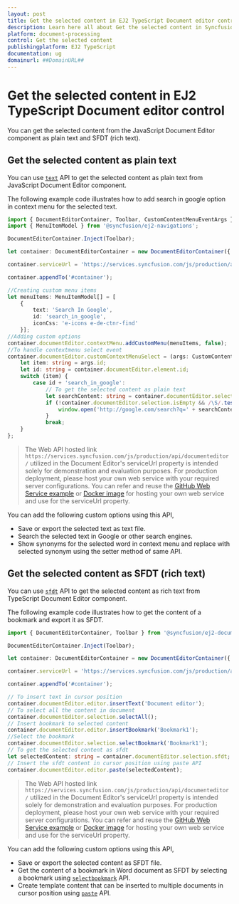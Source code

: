 ```yaml
---
layout: post
title: Get the selected content in EJ2 TypeScript Document editor control | Syncfusion
description: Learn here all about Get the selected content in Syncfusion EJ2 TypeScript Document editor control of Syncfusion Essential JS 2 and more.
platform: document-processing
control: Get the selected content 
publishingplatform: EJ2 TypeScript
documentation: ug
domainurl: ##DomainURL##
---
```


# Get the selected content in EJ2 TypeScript Document editor control

You can get the selected content from the JavaScript Document Editor component as plain text and SFDT (rich text).

## Get the selected content as plain text

You can use [`text`](https://ej2.syncfusion.com/documentation/api/document-editor/selection#text-code-classlanguage-textstringcode) API to get the selected content as plain text from JavaScript Document Editor component.

The following example code illustrates how to add search in google option in context menu for the selected text.

```ts
import { DocumentEditorContainer, Toolbar, CustomContentMenuEventArgs } from '@syncfusion/ej2-documenteditor';
import { MenuItemModel } from '@syncfusion/ej2-navigations';

DocumentEditorContainer.Inject(Toolbar);

let container: DocumentEditorContainer = new DocumentEditorContainer({ enableToolbar: true, height: '590px' });

container.serviceUrl = 'https://services.syncfusion.com/js/production/api/documenteditor/';

container.appendTo('#container');

//Creating custom menu items
let menuItems: MenuItemModel[] = [
    {
        text: 'Search In Google',
        id: 'search_in_google',
        iconCss: 'e-icons e-de-ctnr-find'
    }];
//Adding custom options
container.documentEditor.contextMenu.addCustomMenu(menuItems, false);
//To handle contextmenu select event
container.documentEditor.customContextMenuSelect = (args: CustomContentMenuEventArgs): void => {
    let item: string = args.id;
    let id: string = container.documentEditor.element.id;
    switch (item) {
        case id + 'search_in_google':
            // To get the selected content as plain text
            let searchContent: string = container.documentEditor.selection.text;
            if (!container.documentEditor.selection.isEmpty && /\S/.test(searchContent)) {
                window.open('http://google.com/search?q=' + searchContent);
            }
            break;
    }
};
```

> The Web API hosted link `https://services.syncfusion.com/js/production/api/documenteditor/` utilized in the Document Editor's serviceUrl property is intended solely for demonstration and evaluation purposes. For production deployment, please host your own web service with your required server configurations. You can refer and reuse the [GitHub Web Service example](https://github.com/SyncfusionExamples/EJ2-DocumentEditor-WebServices) or [Docker image](https://hub.docker.com/r/syncfusion/word-processor-server) for hosting your own web service and use for the serviceUrl property.

You can add the following custom options using this API,

* Save or export the selected text as text file.
* Search the selected text in Google or other search engines.
* Show synonyms for the selected word in context menu and replace with selected synonym using the setter method of same API.

## Get the selected content as SFDT (rich text)

 

You can use [`sfdt`](https://ej2.syncfusion.com/documentation/api/document-editor/selection#sfdt-code-classlanguage-textstringcode) API to get the selected content as rich text from TypeScript Document Editor component.


The following example code illustrates how to get the content of a bookmark and export it as SFDT.

```ts
import { DocumentEditorContainer, Toolbar } from '@syncfusion/ej2-documenteditor';

DocumentEditorContainer.Inject(Toolbar);

let container: DocumentEditorContainer = new DocumentEditorContainer({ enableToolbar: true, height: '590px' });

container.serviceUrl = 'https://services.syncfusion.com/js/production/api/documenteditor/';

container.appendTo('#container');

// To insert text in cursor position
container.documentEditor.editor.insertText('Document editor');
// To select all the content in document
container.documentEditor.selection.selectAll();
// Insert bookmark to selected content
container.documentEditor.editor.insertBookmark('Bookmark1');
//Select the bookmark
container.documentEditor.selection.selectBookmark('Bookmark1');
// To get the selected content as sfdt
let selectedContent: string = container.documentEditor.selection.sfdt;
// Insert the sfdt content in cursor position using paste API
container.documentEditor.editor.paste(selectedContent);
```

> The Web API hosted link `https://services.syncfusion.com/js/production/api/documenteditor/` utilized in the Document Editor's serviceUrl property is intended solely for demonstration and evaluation purposes. For production deployment, please host your own web service with your required server configurations. You can refer and reuse the [GitHub Web Service example](https://github.com/SyncfusionExamples/EJ2-DocumentEditor-WebServices) or [Docker image](https://hub.docker.com/r/syncfusion/word-processor-server) for hosting your own web service and use for the serviceUrl property.

You can add the following custom options using this API,

* Save or export the selected content as SFDT file.
* Get the content of a bookmark in Word document as SFDT by selecting a bookmark using [`selectbookmark`](https://ej2.syncfusion.com/documentation/api/document-editor/selection#selectbookmark) API.
* Create template content that can be inserted to multiple documents in cursor position using [`paste`](https://ej2.syncfusion.com/documentation/api/document-editor/editor#paste) API.